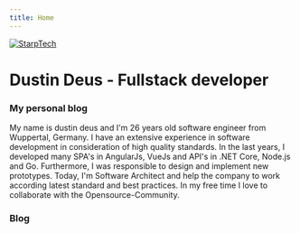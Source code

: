 ```yaml
---
title: Home
---
```


[<img class="profile-photo" src="https://avatars0.githubusercontent.com/u/1764424?s=460&v=4" alt="StarpTech" />](https://github.com/StarpTech)

# Dustin Deus - Fullstack developer

### My personal blog

My name is dustin deus and I'm 26 years old software engineer from Wuppertal, Germany.
I have an extensive experience in software development in consideration of high quality standards.
In the last years, I developed many SPA's in AngularJs, VueJs and API's in .NET Core,
Node.js and Go. Furthermore, I was responsible to design and implement new prototypes.
Today, I'm Software Architect and help the company to work according
latest standard and best practices. In my free time I love to collaborate with the
Opensource-Community.

### Blog
